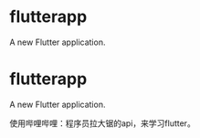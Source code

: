 # flutterapp

A new Flutter application.

# flutterapp

A new Flutter application.

使用哔哩哔哩：程序员拉大锯的api，来学习flutter。
